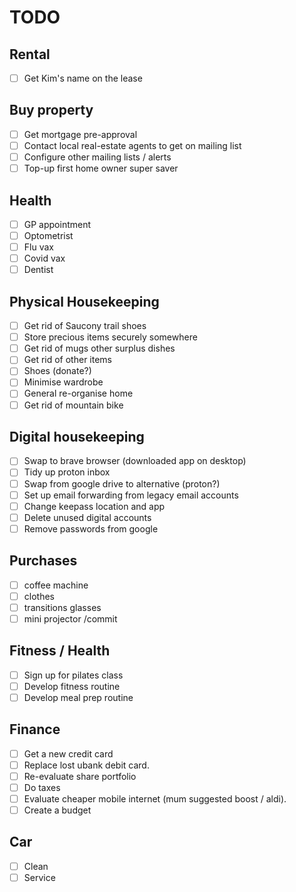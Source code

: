 # TODO

## Rental

- [ ] Get Kim's name on the lease

## Buy property

- [ ] Get mortgage pre-approval
- [ ] Contact local real-estate agents to get on mailing list
- [ ] Configure other mailing lists / alerts
- [ ] Top-up first home owner super saver

## Health

- [ ] GP appointment
- [ ] Optometrist
- [ ] Flu vax
- [ ] Covid vax
- [ ] Dentist

## Physical Housekeeping

- [ ] Get rid of Saucony trail shoes
- [ ] Store precious items securely somewhere
- [ ] Get rid of mugs other surplus dishes
- [ ] Get rid of other items
- [ ] Shoes (donate?)
- [ ] Minimise wardrobe
- [ ] General re-organise home
- [ ] Get rid of mountain bike

## Digital housekeeping

- [ ] Swap to brave browser (downloaded app on desktop)
- [ ] Tidy up proton inbox
- [ ] Swap from google drive to alternative (proton?)
- [ ] Set up email forwarding from legacy email accounts
- [ ] Change keepass location and app
- [ ] Delete unused digital accounts
- [ ] Remove passwords from google

## Purchases

- [ ] coffee machine
- [ ] clothes
- [ ] transitions glasses
- [ ] mini projector
/commit
## Fitness / Health

- [ ] Sign up for pilates class
- [ ] Develop fitness routine
- [ ] Develop meal prep routine

## Finance

- [ ] Get a new credit card
- [ ] Replace lost ubank debit card.
- [ ] Re-evaluate share portfolio
- [ ] Do taxes
- [ ] Evaluate cheaper mobile internet (mum suggested boost / aldi).
- [ ] Create a budget

## Car

- [ ] Clean
- [ ] Service
